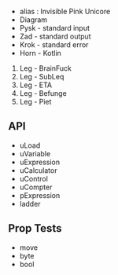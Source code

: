 * alias : Invisible Pink Unicore
* Diagram
* Pysk - standard input
* Zad - standard output
* Krok - standard error
* Horn - Kotlin
1. Leg - BrainFuck
2. Leg - SubLeq
3. Leg - ETA
4. Leg - Befunge
5. Leg - Piet

## API
* uLoad
* uVariable
* uExpression
* uCalculator
* uControl
* uCompter
* pExpression
* ladder
## Prop Tests
* move
* byte
* bool

